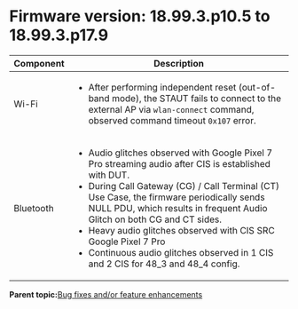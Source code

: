 # Firmware version: 18.99.3.p10.5 to 18.99.3.p17.9

|Component|Description|
|-----------|-------------|
|Wi-Fi|<ul><li>After performing independent reset \(out-of-band mode\), the STAUT fails to connect to the external AP via `wlan-connect` command, observed command timeout `0x107` error.</li></ul>|
|Bluetooth|<ul><li>Audio glitches observed with Google Pixel 7 Pro streaming audio after CIS is established with DUT.</li><li>During Call Gateway \(CG\) / Call Terminal \(CT\) Use Case, the firmware periodically sends NULL PDU, which results in frequent Audio Glitch on both CG and CT sides.</li><li>Heavy audio glitches observed with CIS SRC Google Pixel 7 Pro</li><li>Continuous audio glitches observed in 1 CIS and 2 CIS for 48\_3 and 48\_4 config.</li></ul>|

**Parent topic:**[Bug fixes and/or feature enhancements](../topics/bug_fixes_andor_feature_enhancements_02.md)

